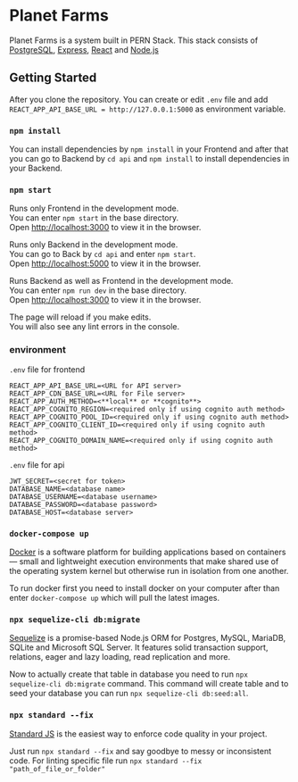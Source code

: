 # Planet Farms

Planet Farms is a system built in PERN Stack.
This stack consists of [PostgreSQL](https://www.postgresql.org/), [Express](https://expressjs.com/), [React](https://reactjs.org/) and [Node.js](https://nodejs.org/en/)

## Getting Started

After you clone the repository. You can create or edit `.env` file and add `REACT_APP_API_BASE_URL = http://127.0.0.1:5000` as environment variable.

### `npm install`

You can install dependencies by `npm install` in your Frontend and after that you can go to Backend by `cd api` and `npm install` to install dependencies in your Backend.

### `npm start`

Runs only Frontend in the development mode.\
You can enter `npm start` in the base directory.\
Open [http://localhost:3000](http://localhost:3000) to view it in the browser.

Runs only Backend in the development mode.\
You can go to Back by `cd api` and enter `npm start`.\
Open [http://localhost:5000](http://localhost:5000) to view it in the browser.

Runs Backend as well as Frontend in the development mode.\
You can enter `npm run dev` in the base directory.\
Open [http://localhost:3000](http://localhost:3000) to view it in the browser.

The page will reload if you make edits.\
You will also see any lint errors in the console.

### environment

`.env` file for frontend
```
REACT_APP_API_BASE_URL=<URL for API server>
REACT_APP_CDN_BASE_URL=<URL for File server>
REACT_APP_AUTH_METHOD=<**local** or **cognito**>
REACT_APP_COGNITO_REGION=<required only if using cognito auth method>
REACT_APP_COGNITO_POOL_ID=<required only if using cognito auth method>
REACT_APP_COGNITO_CLIENT_ID=<required only if using cognito auth method>
REACT_APP_COGNITO_DOMAIN_NAME=<required only if using cognito auth method>
```

`.env` file for api
```
JWT_SECRET=<secret for token>
DATABASE_NAME=<database name>
DATABASE_USERNAME=<database username>
DATABASE_PASSWORD=<database password>
DATABASE_HOST=<database server>
```

### `docker-compose up`

[Docker](https://www.docker.com/) is a software platform for building applications based on containers — small and lightweight execution environments that make shared use of the operating system kernel but otherwise run in isolation from one another.

To run docker first you need to install docker on your computer after than enter `docker-compose up` which will pull the latest images.

### `npx sequelize-cli db:migrate`

[Sequelize](https://sequelize.org/) is a promise-based Node.js ORM for Postgres, MySQL, MariaDB, SQLite and Microsoft SQL Server. It features solid transaction support, relations, eager and lazy loading, read replication and more.

Now to actually create that table in database you need to run `npx sequelize-cli db:migrate` command. This command will create table and to seed your database you can run `npx sequelize-cli db:seed:all`.

### `npx standard --fix`

[Standard JS](https://standardjs.com) is the easiest way to enforce code quality in your project.

Just run `npx standard --fix` and say goodbye to messy or inconsistent code. For linting specific file run `npx standard --fix "path_of_file_or_folder"`
